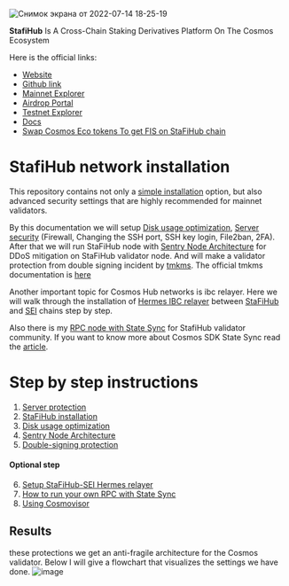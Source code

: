 ![Снимок экрана от 2022-07-14 18-25-19](https://user-images.githubusercontent.com/30211801/179006065-3813faf9-2b0b-451d-a5e3-88a029aed063.png)

**StafiHub** Is A Cross-Chain Staking Derivatives Platform On The Cosmos Ecosystem

Here is the official links:
- [Website](https://www.stafihub.io/)
- [Github link](https://github.com/stafihub/)
- [Mainnet Explorer](https://ping.pub/stafihub)
- [Airdrop Portal](https://airdrop.stafihub.io/)
- [Testnet Explorer](https://testnet-explorer.stafihub.io/stafi-hub-testnet)
- [Docs](https://docs.stafihub.io/welcome-to-stafihub/user/join-public-testnet)
- [Swap Cosmos Eco tokens To get FIS on StaFiHub chain](https://app.stafihub.io/feeStation)

# StafiHub network installation
This repository contains not only a [simple installation](https://github.com/AlexToTheSun/Validator_Activity/blob/main/Testnet-guides/StafiHub/Basic-Installation.md#install-stafihub) option, but also advanced security settings that are highly recommended for mainnet validators.

By this documentation we will setup [Disk usage optimization](https://github.com/AlexToTheSun/Validator_Activity/blob/main/Testnet-guides/StafiHub/Basic-Installation.md#disk-usage-optimization), [Server security](https://github.com/AlexToTheSun/Validator_Activity/blob/main/Testnet-guides/StafiHub/Basic-Installation.md#minimal-server-protection) (Firewall, Changing the SSH port, SSH key login, File2ban, 2FA). After that we will run StaFiHub node with [Sentry Node Architecture](https://github.com/AlexToTheSun/Validator_Activity/blob/main/Testnet-guides/StafiHub/Sentry-Node-Architecture.md) for DDoS mitigation on StaFiHub validator node. And will make a validator protection from double signing incident by [tmkms](https://github.com/AlexToTheSun/Validator_Activity/blob/main/Testnet-guides/StafiHub/tmkms.md). The official tmkms documentation is [here](https://github.com/iqlusioninc/tmkms#tendermint-kms-)

Another important topic for Cosmos Hub networks is ibc relayer. Here we will walk through the installation of [Hermes IBC relayer](https://github.com/AlexToTheSun/Validator_Activity/blob/main/Testnet-guides/StafiHub/Hermes-relayer.md) between [StaFiHub](https://github.com/AlexToTheSun/Validator_Activity/tree/main/Testnet-guides/StafiHub) and [SEI](https://github.com/AlexToTheSun/Validator_Activity/tree/main/Testnet-guides/SEI-testnet-devnet) chains step by step.

Also there is my [RPC node with State Sync](https://github.com/AlexToTheSun/Validator_Activity/blob/main/State-Sync/StaFiHub_(stafihub-public-testnet-3).md) for StafiHub validator community. If you want to know more about Cosmos SDK State Sync read the [article](https://blog.cosmos.network/cosmos-sdk-state-sync-guide-99e4cf43be2f).

# Step by step instructions
1. [Server protection](https://github.com/AlexToTheSun/Validator_Activity/blob/main/Testnet-guides/StafiHub/Basic-Installation.md#minimal-server-protection)
2. [StaFiHub installation](https://github.com/AlexToTheSun/Validator_Activity/blob/main/Testnet-guides/StafiHub/Basic-Installation.md#install-stafihub)
3. [Disk usage optimization](https://github.com/AlexToTheSun/Validator_Activity/blob/main/Testnet-guides/StafiHub/Basic-Installation.md#disk-usage-optimization)
4. [Sentry Node Architecture](https://github.com/AlexToTheSun/Validator_Activity/blob/main/Testnet-guides/StafiHub/Sentry-Node-Architecture.md)
5. [Double-signing protection](https://github.com/AlexToTheSun/Validator_Activity/blob/main/Testnet-guides/StafiHub/tmkms.md)
#### Optional step
6. [Setup StaFiHub-SEI Hermes relayer](https://github.com/AlexToTheSun/Validator_Activity/blob/main/Testnet-guides/StafiHub/Hermes-relayer.md)
7. [How to run your own RPC with State Sync](https://github.com/AlexToTheSun/Validator_Activity/tree/main/State-Sync)
8. [Using Cosmovisor](https://github.com/AlexToTheSun/Validator_Activity/blob/main/Testnet-guides/StafiHub/Cosmovisor.md)



## Results
these protections we get an anti-fragile architecture for the Cosmos validator. Below I will give a flowchart that visualizes the settings we have done.
![image](https://user-images.githubusercontent.com/30211801/176674173-de703105-c143-4186-b3db-870a0f9c7cea.png)

